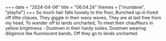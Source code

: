 +++
date = "2024-04-06"
title = "06.04.24"
themes = ["mundane", "playful"]
+++
So much hair falls loosely to the floor,
Bunched up in hived off little cliques,
They giggle in their wavy waves,
They are at last free from my head,
To wander off to lands uncharted,
To meet their chauffeurs in yellow brightness - 
Dustmen in their hardy suites,
Dustmen wearing diligence like fluorescent bands,
Off they go to lands uncharted.
